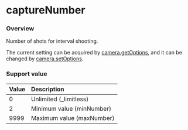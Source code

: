 # captureNumber

### Overview

Number of shots for interval shooting.

The current setting can be acquired by [camera.getOptions](../commands/camera.get_options.md), and it can be changed by [camera.setOptions](../commands/camera.set_options.md).

### Support value

| Value | Description |
|:--|:--|
| 0 | Unlimited (_limitless) |
| 2 | Minimum value (minNumber) |
| 9999 | Maximum value (maxNumber) |
